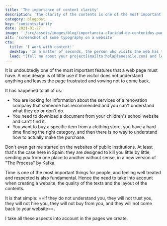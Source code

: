 ```yaml
---
title: 'The importance of content clarity'
description: 'The clarity of the contents is one of the most important characteristics. A nice design is of little use if the visitor does not understand anything and leaves the page frustrated.'
category: blogpost
key: 'contentsclarity'
date: 2021-01-27
image: './src/assets/images/blog/importancia-claridad-de-contenidos-pagina-web.jpg'
alt: 'screenshot of some typography on a website'
cta:
  title: 'I work with content!'
  desktop: 'In a matter of seconds, the person who visits the web has to know who we are, what we do and why they should trust us, and then contact us or make a purchase.'
  lead: "[Tell me about your project](mailto:hola@lenesaile.com) and let's figure out what tone of voice we should use with your website!"
---
```


It is undoubtedly one of the most important features that a web page must have.
A nice design is of little use if the visitor does not understand anything and leaves the page frustrated and vowing not to come back.

It has happened to all of us:

- You are looking for information about the services of a renovation company that someone has recommended and you can't understand what they do or don't do.
- You need to download a document from your children's school website and can't find it.
- You want to buy a specific item from a clothing store, you have a hard time finding the right category, and then there is no way to understand how to actually make the purchase.

Don't even get me started on the websites of public institutions. At least that's the case here in Spain: they are designed to kill you little by little, sending you from one place to another without sense, in a new version of "The Process" by Kafka.

Time is one of the most important things for people, and feeling well treated and respected is also fundamental. Hence the need to take into account when creating a website, the quality of the texts and the layout of the contents.

It is that simple: ==if they do not understand you, they will not trust you, they will not hire you, they will not buy from you, and they will not come back to your website==.

I take all these aspects into account in the pages we create.
